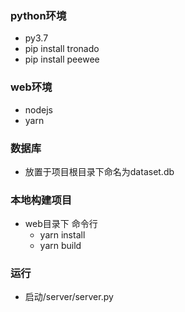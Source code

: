 ### python环境
- py3.7
- pip install tronado
- pip install peewee

### web环境
- nodejs
- yarn

### 数据库
- 放置于项目根目录下命名为dataset.db

### 本地构建项目
- web目录下 命令行 
  - yarn install   
  - yarn build
### 运行
- 启动/server/server.py
